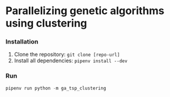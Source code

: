 # Parallelizing genetic algorithms using clustering

### Installation

1. Clone the repository: `git clone [repo-url]`
2. Install all dependencies: `pipenv install --dev`

### Run

```python
pipenv run python -m ga_tsp_clustering 
